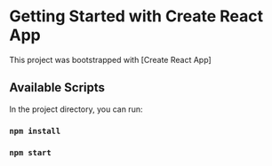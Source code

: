 # Getting Started with Create React App

This project was bootstrapped with [Create React App]

## Available Scripts

In the project directory, you can run:
### `npm install`
### `npm start`


